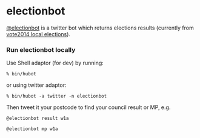# electionbot

[@electionbot](https://twitter.com/ElectionBot) is a twitter bot which returns elections results (currently from [vote2014 local elections](http://m.bbc.co.uk/news/events/vote2014)).

### Run electionbot locally 

Use Shell adaptor (for dev) by running:

    % bin/hubot

or using twitter adaptor:

    % bin/hubot -a twitter -n electionbot

Then tweet it your postcode to find your council result or MP, e.g.

    @electionbot result w1a
    
    @electionbot mp w1a
    
